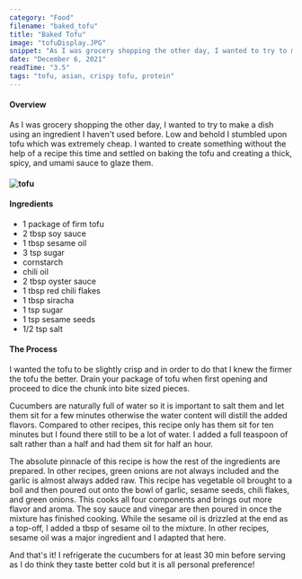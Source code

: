 ```yaml
---
category: "Food"
filename: "baked_tofu"
title: "Baked Tofu"
image: "tofuDisplay.JPG"
snippet: "As I was grocery shopping the other day, I wanted to try to make a dish using an ingredient I haven't used before. Low and behold I stumbled upon tofu which was extremely cheap. I wanted to create something without the help of a recipe this time and settled on baking the tofu and creating a thick, spicy, and umami sauce to glaze them. "
date: "December 6, 2021"
readTime: "3.5"
tags: "tofu, asian, crispy tofu, protein"
---
```


#### Overview

As I was grocery shopping the other day, I wanted to try to make a dish using an ingredient I haven't used before. Low and behold I stumbled upon tofu which was extremely cheap. I wanted to create something without the help of a recipe this time and settled on baking the tofu and creating a thick, spicy, and umami sauce to glaze them. 

#### ![tofu](/images/food/tofuDisplay.JPG)

#### Ingredients

- 1 package of firm tofu
- 2 tbsp soy sauce
- 1 tbsp sesame oil
- 3 tsp sugar 
- cornstarch
- chili oil
- 2 tbsp oyster sauce
- 1 tbsp red chili flakes
- 1 tbsp siracha
- 1 tsp sugar
- 1 tsp sesame seeds
- 1/2 tsp salt

#### The Process

I wanted the tofu to be slightly crisp and in order to do that I knew the firmer the tofu the better. Drain your package of tofu when first opening and proceed to dice the chunk into bite sized pieces. 

Cucumbers are naturally full of water so it is important to salt them and let them sit for a few minutes otherwise the water content will distill the added flavors. Compared to other recipes, this recipe only has them sit for ten minutes but I found there still to be a lot of water. I added a full teaspoon of salt rather than a half and had them sit for half an hour.

The absolute pinnacle of this recipe is how the rest of the ingredients are prepared. In other recipes, green onions are not always included and the garlic is almost always added raw. This recipe has vegetable oil brought to a boil and then poured out onto the bowl of garlic, sesame seeds, chili flakes, and green onions. This cooks all four components and brings out more flavor and aroma. The soy sauce and vinegar are then poured in once the mixture has finished cooking. While the sesame oil is drizzled at the end as a top-off, I added a tbsp of sesame oil to the mixture. In other recipes, sesame oil was a major ingredient and I adapted that here.

And that's it! I refrigerate the cucumbers for at least 30 min before serving as I do think they taste better cold but it is all personal preference!


